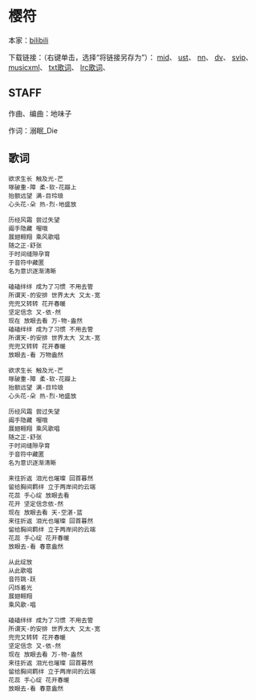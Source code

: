 # 樱符
本家：[bilibili](https://www.bilibili.com/video/av288981835)

下载链接：（右键单击，选择“将链接另存为”）：
[mid](https://gitee.com/oxygendioxide/utau-projects/raw/master/樱符/樱符.mid)、
[ust](https://gitee.com/oxygendioxide/utau-projects/raw/master/樱符/樱符.ust)、
[nn](https://gitee.com/oxygendioxide/utau-projects/raw/master/樱符/樱符.nn)、
[dv](https://raw.sevencdn.com/oxygen-dioxide/utau-projects/master/樱符/樱符.dv)、
[svip](https://gitee.com/oxygendioxide/utau-projects/raw/master/樱符/樱符.svip)、
[musicxml](https://gitee.com/oxygendioxide/utau-projects/raw/master/樱符/樱符.musicxml)、
[txt歌词](https://gitee.com/oxygendioxide/utau-projects/raw/master/樱符/樱符.txt)、
[lrc歌词](https://gitee.com/oxygendioxide/utau-projects/raw/master/樱符/樱符.lrc)、

## STAFF
作曲、编曲：地味子

作词：溺眠_Die

## 歌词
```
欲求生长 触及光-芒
啄破重-障 柔-软-花瓣上
抬额远望 满-目玲琅
心头花-朵 热-烈-地盛放

历经风霜 尝过失望
阖手隐藏 喔哦
展翅翱翔 乘风歌唱
随之正-舒张
于时间缝隙孕育
于音符中藏匿
名为意识逐渐清晰

磕磕绊绊 成为了习惯 不用去管
所谓天-的安排 世界太大 又太-宽
兜兜又转转 花开春暖 
坚定信念 又-依-然 
现在 放眼去看 万-物-盎然
磕磕绊绊 成为了习惯 不用去管
所谓天-的安排 世界太大 又太-宽
兜兜又转转 花开春暖 
放眼去-看 万物盎然

欲求生长 触及光-芒
啄破重-障 柔-软-花瓣上
抬额远望 满-目玲琅
心头花-朵 热-烈-地盛放

历经风霜 尝过失望
阖手隐藏 喔哦
展翅翱翔 乘风歌唱
随之正-舒张
于时间缝隙孕育
于音符中藏匿
名为意识逐渐清晰

来往折返 泪光也璀璨 回首暮然
留给胸间羁绊 立于两岸间的云端
花蕊 手心绽 放眼去看
花开 坚定信念依-然
现在 放眼去看 天-空湛-蓝
来往折返 泪光也璀璨 回首暮然
留给胸间羁绊 立于两岸间的云端
花蕊 手心绽 花开春暖
放眼去-看 春意盎然

从此绽放
从此歌唱
音符跳-跃
闪烁着光
展翅翱翔
乘风歌-唱

磕磕绊绊 成为了习惯 不用去管
所谓天-的安排 世界太大 又太-宽
兜兜又转转 花开春暖 
坚定信念 又-依-然 
现在 放眼去看 万-物-盎然
来往折返 泪光也璀璨 回首暮然
留给胸间羁绊 立于两岸间的云端
花蕊 手心绽 花开春暖
放眼去-看 春意盎然
```
